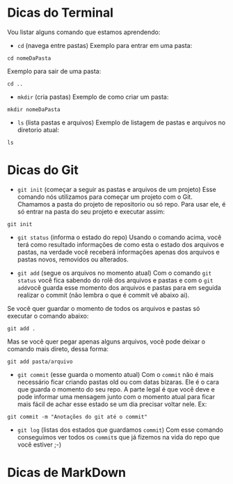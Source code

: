 # Dicas do Terminal

Vou listar alguns comando que estamos aprendendo:

- `cd` (navega entre pastas)
Exemplo para entrar em uma pasta:
```
cd nomeDaPasta
```

Exemplo para sair de uma pasta:
```
cd ..
```

- `mkdir` (cria pastas) 
Exemplo de como criar um pasta:
```
mkdir nomeDaPasta
```

- `ls` (lista pastas e arquivos)
Exemplo de listagem de pastas e arquivos no diretorio atual:
```
ls
```

# Dicas do Git

- `git init` (começar a seguir as pastas e arquivos de um projeto)
Esse comando nós utilizamos para começar um projeto com o Git.
Chamamos a pasta do projeto de repositorio ou só repo. Para usar ele, é só entrar na pasta do seu projeto e executar assim:

```
git init
```
- `git status` (informa o estado do repo)
Usando o comando acima, você terá como resultado informações de como esta o estado dos arquivos e pastas, na verdade você receberá informações apenas dos arquivos e pastas novos, removidos ou alterados.

- `git add` (segue os arquivos no momento atual)
Com o comando `git status` você fica sabendo do rolê dos arquivos e pastas e com o `git add`você guarda esse momento dos arquivos e pastas para em seguida realizar o commit (não lembra o que é commit vê abaixo ai).

Se você quer guardar o momento de todos os arquivos e pastas só executar o comando abaixo:
```
git add .
```

Mas se você quer pegar apenas alguns arquivos, você pode deixar o comando mais direto, dessa forma:
```
git add pasta/arquivo
```

- `git commit` (esse guarda o momento atual)
Com o `commit` não é mais necessário ficar criando pastas old ou com datas bizaras. Ele é o cara que guarda o momento do seu repo.
A parte legal é que você deve e pode informar uma mensagem junto com o momento atual para ficar mais fácil de achar esse estado se um dia precisar voltar nele. Ex:
```
git commit -m "Anotações do git até o commit"
```

- `git log` (listas dos estados que guardamos `commit`)
Com esse comando conseguimos ver todos os `commit`s que já fizemos na vida do repo que você estiver ;-)

# Dicas de MarkDown



